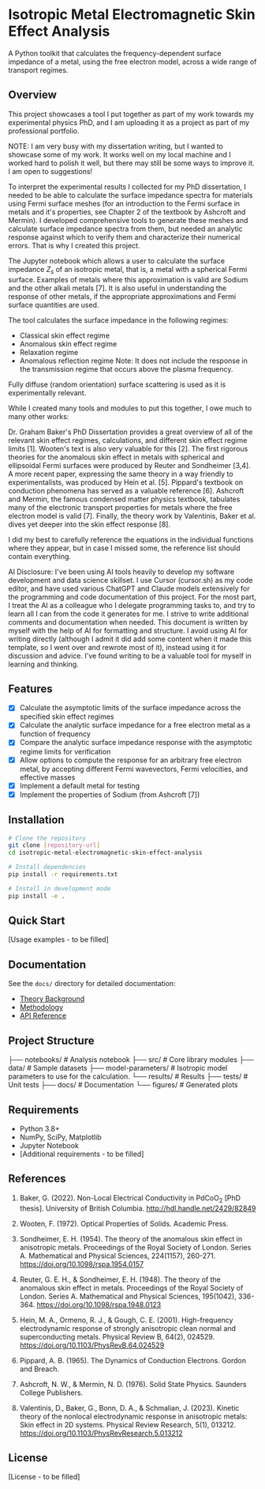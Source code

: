 # Isotropic Metal Electromagnetic Skin Effect Analysis

A Python toolkit that calculates the frequency-dependent surface impedance of a metal, using the free electron model, across a wide range of transport regimes.

## Overview

This project showcases a tool I put together as part of my work towards my experimental physics PhD, and I am uploading it as a project as part of my professional portfolio.

NOTE: I am very busy with my dissertation writing, but I wanted to showcase some of my work. It works well on my local machine and I worked hard to polish it well, but there may still be some ways to improve it. I am open to suggestions!

To interpret the experimental results I collected for my PhD dissertation, I needed to be able to calculate the surface impedance spectra for materials using Fermi surface meshes (for an introduction to the Fermi surface in metals and it's properties, see Chapter 2 of the textbook by Ashcroft and Mermin). I developed comprehensive tools to generate these meshes and calculate surface impedance spectra from them, but needed an analytic response against which to verify them and characterize their numerical errors. That is why I created this project.

The Jupyter notebook which allows a user to calculate the surface impedance $Z_s$ of an isotropic metal, that is, a metal with a spherical Fermi surface. Examples of metals where this approximation is valid are Sodium and the other alkali metals [7]. It is also useful in understanding the response of other metals, if the appropriate approximations and Fermi surface quantities are used.

The tool calculates the surface impedance in the following regimes:
- Classical skin effect regime
- Anomalous skin effect regime  
- Relaxation regime
- Anomalous reflection regime
Note: It does not include the response in the transmission regime that occurs above the plasma frequency.

Fully diffuse (random orientation) surface scattering is used as it is experimentally relevant.

While I created many tools and modules to put this together, I owe much to many other works:

Dr. Graham Baker's PhD Dissertation provides a great overview of all of the relevant skin effect regimes, calculations, and different skin effect regime limits [1]. Wooten's text is also very valuable for this [2]. The first rigorous theories for the anomalous skin effect in metals with spherical and ellipsoidal Fermi surfaces were produced by Reuter and Sondheimer [3,4]. A more recent paper, expressing the same theory in a way friendly to experimentalists, was produced by Hein et al. [5]. Pippard's textbook on conduction phenomena has served as a valuable reference [6]. Ashcroft and Mermin, the famous condensed matter physics textbook, tabulates many of the electronic transport properties for metals where the free electron model is valid [7]. Finally, the theory work by Valentinis, Baker et al. dives yet deeper into the skin effect response [8].

I did my best to carefully reference the equations in the individual functions where they appear, but in case I missed some, the reference list should contain everything.

AI Disclosure: I've been using AI tools heavily to develop my software development and data science skillset. I use Cursor (cursor.sh) as my code editor, and have used various ChatGPT and Claude models extensively for the programming and code documentation of this project. For the most part, I treat the AI as a colleague who I delegate programming tasks to, and try to learn all I can from the code it generates for me. I strive to write additional comments and documentation when needed. This document is written by myself with the help of AI for formatting and structure. I avoid using AI for writing directly (although I admit it did add some content when it made this template, so I went over and rewrote most of it), instead using it for discussion and advice. I've found writing to be a valuable tool for myself in learning and thinking.

## Features

- [x] Calculate the asymptotic limits of the surface impedance across the specified skin effect regimes
- [x] Calculate the analytic surface impedance for a free electron metal as a function of frequency
- [x] Compare the analytic surface impedance response with the asymptotic regime limits for verification
- [x] Allow options to compute the response for an arbitrary free electron metal, by accepting different Fermi wavevectors, Fermi velocities, and effective masses
- [x] Implement a default metal for testing
- [x] Implement the properties of Sodium (from Ashcroft [7])

## Installation

```bash
# Clone the repository
git clone [repository-url]
cd isotropic-metal-electromagnetic-skin-effect-analysis

# Install dependencies
pip install -r requirements.txt

# Install in development mode
pip install -e .
```

## Quick Start

[Usage examples - to be filled]

## Documentation

See the `docs/` directory for detailed documentation:
- [Theory Background](docs/theory_background.md)
- [Methodology](docs/methodology.md)
- [API Reference](docs/api_reference.md)

## Project Structure

├── notebooks/              # Analysis notebook
├── src/                    # Core library modules
├── data/                   # Sample datasets
    ├── model-parameters/   # Isotropic model parameters to use for the calculation.
    └── results/            # Results
├── tests/                  # Unit tests
├── docs/                   # Documentation
└── figures/                # Generated plots

## Requirements

- Python 3.8+
- NumPy, SciPy, Matplotlib
- Jupyter Notebook
- [Additional requirements - to be filled]

## References

1. Baker, G. (2022). Non-Local Electrical Conductivity in PdCoO$_{2}$ [PhD thesis]. University of British Columbia. http://hdl.handle.net/2429/82849

2. Wooten, F. (1972). Optical Properties of Solids. Academic Press.

3. Sondheimer, E. H. (1954). The theory of the anomalous skin effect in anisotropic metals. Proceedings of the Royal Society of London. Series A. Mathematical and Physical Sciences, 224(1157), 260-271. https://doi.org/10.1098/rspa.1954.0157

4. Reuter, G. E. H., & Sondheimer, E. H. (1948). The theory of the anomalous skin effect in metals. Proceedings of the Royal Society of London. Series A. Mathematical and Physical Sciences, 195(1042), 336-364. https://doi.org/10.1098/rspa.1948.0123

5. Hein, M. A., Ormeno, R. J., & Gough, C. E. (2001). High-frequency electrodynamic response of strongly anisotropic clean normal and superconducting metals. Physical Review B, 64(2), 024529. https://doi.org/10.1103/PhysRevB.64.024529

6. Pippard, A. B. (1965). The Dynamics of Conduction Electrons. Gordon and Breach.

7. Ashcroft, N. W., & Mermin, N. D. (1976). Solid State Physics. Saunders College Publishers.

8. Valentinis, D., Baker, G., Bonn, D. A., & Schmalian, J. (2023). Kinetic theory of the nonlocal electrodynamic response in anisotropic metals: Skin effect in 2D systems. Physical Review Research, 5(1), 013212. https://doi.org/10.1103/PhysRevResearch.5.013212

## License

[License - to be filled]
